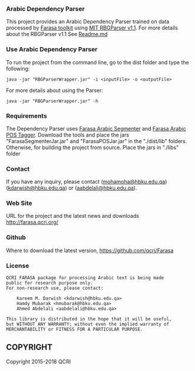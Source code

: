 
### Arabic Dependency Parser

This project provides an Arabic Dependency Parser trained on data processed by [Farasa toolkit](http://farasa.qcri.org) using [MIT RBGParser v1.1](https://github.com/taolei87/RBGParser).
For more details about the RBGParser v1.1 See [Readme.md](https://github.com/taolei87/RBGParser)

### Use Arabic Dependency Parser

To run the project from the command line, go to the dist folder and
type the following:

	java -jar "RBGParserWrapper.jar" -i <inputFile> -o <outputFile>

For more details about using the Parser:

	java -jar "RBGParserWrapper.jar" -h


### Requirements

The Dependency Parser uses [Farasa Arabic Segmenter](http://farasa.qcri.org) and [Farasa Arabic POS Tagger](http://farasa.qcri.org). Download the tools and place the jars "FarasaSegmenterJar.jar" and "FarasaPOSJar.jar" in the "./dist/lib" folders.
Otherwise, for building the project from source. Place the jars in "./libs" folder


### Contact

If you have any inquiry, please contact <Mohamed Eldesouki>(mohamoha@hbku.edu.qa) <Kareem Darwish>(kdarwish@hbku.edu.qa) or <Ahmed Abdelali>(aabdelali@hbku.edu.qa).


### Web Site

URL for the project  and the latest news  and downloads
	http://farasa.qcri.org/


### Github

Where to download the latest version, 
	https://github.com/qcri/Farasa


### License

    QCRI FARASA package for processing Arabic text is being made 
    public for research purpose only. 
    For non-research use, please contact:
    
        Kareem M. Darwish <kdarwish@hbku.edu.qa>
        Hamdy Mubarak <hmubarak@hbku.edu.qa>
        Ahmed Abdelali <aabdelali@hbku.edu.qa>
    
    This library is distributed in the hope that it will be useful,
    but WITHOUT ANY WARRANTY; without even the implied warranty of
    MERCHANTABILITY or FITNESS FOR A PARTICULAR PURPOSE.  


COPYRIGHT
----------------------------
Copyright 2015-2018 QCRI





